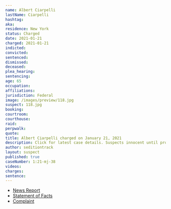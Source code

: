 ```yaml
---
name: Albert Ciarpelli
lastName: Ciarpelli
hashtag:
aka:
residence: New York
status: Charged
date: 2021-01-21
charged: 2021-01-21
indicted:
convicted: 
sentenced: 
dismissed: 
deceased:
plea_hearing:
sentencing:
age: 65
occupation:
affiliations:
jurisdiction: Federal
image: /images/preview/118.jpg
suspect: 118.jpg
booking:
courtroom:
courthouse:
raid:
perpwalk:
quote:
title: Albert Ciarpelli charged on January 21, 2021
description: Click for latest case details. Suspects innocent until proven guilty.
author: seditiontrack
layout: suspect
published: true
caseNumber: 1:21-mj-38
videos:
charges:
sentence:
---
```

- [News Report](https://www.syracuse.com/crime/2021/01/syracuse-man-charged-in-dc-riots-called-time-inside-the-capitol-a-little-adventure.html)
- [Statement of Facts](https://www.justice.gov/opa/page/file/1353446/download)
- [Complaint](https://www.justice.gov/opa/page/file/1353441/download)
